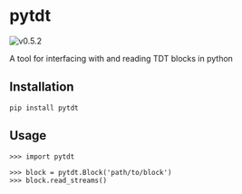 # pytdt
![v0.5.2](https://d25lcipzij17d.cloudfront.net/badge.svg?id=gh&type=6&v=0.5.2&x2=0)

A tool for interfacing with and reading TDT blocks in python

## Installation

`pip install pytdt`

## Usage

```
>>> import pytdt

>>> block = pytdt.Block('path/to/block')
>>> block.read_streams()
```
